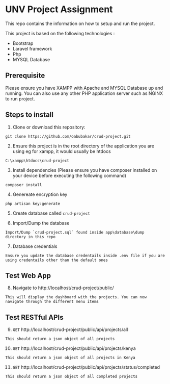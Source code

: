 # UNV Project Assignment

This repo contains the information on how to setup and run the project.

This project is based on the following technologies :

* Bootstrap
* Laravel framework
* Php
* MYSQL Database

## Prerequisite
Please ensure you have XAMPP with Apache and MYSQL Database up and running. You can also use any other PHP application server such as NGINX to run project.

## Steps to install

1. Clone or download this repository:
```
git clone https://github.com/oabubakar/crud-project.git
```
2. Ensure this project is in the root directory of the application you are using eg for xampp, it would usually be htdocs
```
C:\xampp\htdocs\crud-project
```
3. Install dependencies (Please ensure you have composer installed on your device before executing the following command)
```
composer install
```
4. Genereate encryption key
```
php artisan key:generate
```
5. Create database called `crud-project`

6. Import/Dump the database
```
Import/Dump `crud-project.sql` found inside app\database\dump directory in this repo
```
7. Database credentials
```
Ensure you update the database credentails inside .env file if you are using credentails other than the default ones
```
## Test Web App
8. Navigate to http://localhost/crud-project/public/
```
This will display the dashboard with the projects. You can now navigate through the different menu items
```
## Test RESTful APIs
9. `GET` http://localhost/crud-project/public/api/projects/all
```
This should return a json object of all projects
```
10. `GET` http://localhost/crud-project/public/api/projects/kenya
```
This should return a json object of all projects in Kenya
```
11. `GET` http://localhost/crud-project/public/api/projects/status/completed
```
This should return a json object of all completed projects
```